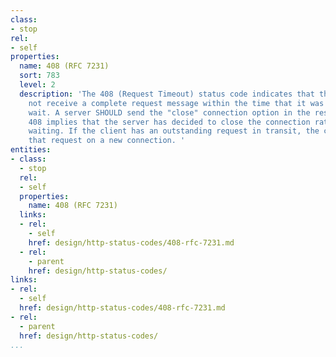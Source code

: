 ```yaml
---
class:
- stop
rel:
- self
properties:
  name: 408 (RFC 7231)
  sort: 783
  level: 2
  description: 'The 408 (Request Timeout) status code indicates that the server did
    not receive a complete request message within the time that it was prepared to
    wait. A server SHOULD send the "close" connection option in the response, since
    408 implies that the server has decided to close the connection rather than continue
    waiting. If the client has an outstanding request in transit, the client MAY repeat
    that request on a new connection. '
entities:
- class:
  - stop
  rel:
  - self
  properties:
    name: 408 (RFC 7231)
  links:
  - rel:
    - self
    href: design/http-status-codes/408-rfc-7231.md
  - rel:
    - parent
    href: design/http-status-codes/
links:
- rel:
  - self
  href: design/http-status-codes/408-rfc-7231.md
- rel:
  - parent
  href: design/http-status-codes/
...
```

